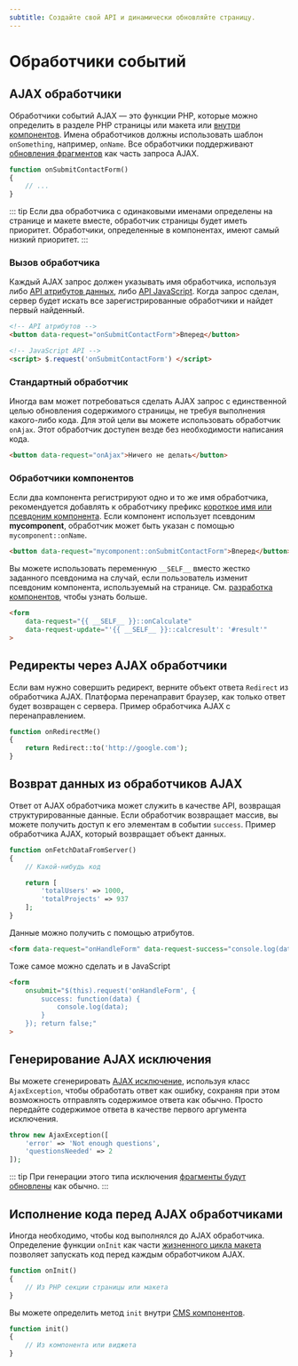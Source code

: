 ```yaml
---
subtitle: Создайте свой API и динамически обновляйте страницу.
---
```

# Обработчики событий

## AJAX обработчики

Обработчики событий AJAX — это функции PHP, которые можно определить в разделе PHP страницы или макета или [внутри компонентов](../themes/components.md). Имена обработчиков должны использовать шаблон `onSomething`, например, `onName`. Все обработчики поддерживают [обновления фрагментов](./update-partials.md) как часть запроса AJAX.

```php
function onSubmitContactForm()
{
    // ...
}
```

::: tip
Если два обработчика с одинаковыми именами определены на странице и макете вместе, обработчик страницы будет иметь приоритет. Обработчики, определенные в компонентах, имеют самый низкий приоритет.
:::

### Вызов обработчика

Каждый AJAX запрос должен указывать имя обработчика, используя либо [API атрибутов данных](../ajax/attributes-api.md), либо [API JavaScript](../ajax/javascript-api.md). Когда запрос сделан, сервер будет искать все зарегистрированные обработчики и найдет первый найденный.

```html
<!-- API атрибутов -->
<button data-request="onSubmitContactForm">Вперед</button>

<!-- JavaScript API -->
<script> $.request('onSubmitContactForm') </script>
```

### Стандартный обработчик

Иногда вам может потребоваться сделать AJAX запрос с единственной целью обновления содержимого страницы, не требуя выполнения какого-либо кода. Для этой цели вы можете использовать обработчик `onAjax`. Этот обработчик доступен везде без необходимости написания кода.

```html
<button data-request="onAjax">Ничего не делать</button>
```

### Обработчики компонентов

Если два компонента регистрируют одно и то же имя обработчика, рекомендуется добавлять к обработчику префикс [короткое имя или псевдоним компонента](../../cms/themes/components.md). Если компонент использует псевдоним **mycomponent**, обработчик может быть указан с помощью `mycomponent::onName`.

```html
<button data-request="mycomponent::onSubmitContactForm">Вперед</button>
```

Вы можете использовать переменную `__SELF__` вместо жестко заданного псевдонима на случай, если пользователь изменит псевдоним компонента, используемый на странице. См. [разработка компонентов](../../extend/cms-components.md), чтобы узнать больше.

```html
<form
    data-request="{{ __SELF__ }}::onCalculate"
    data-request-update="'{{ __SELF__ }}::calcresult': '#result'"
>
```

## Редиректы через AJAX обработчики

Если вам нужно совершить редирект, верните объект ответа `Redirect` из обработчика AJAX. Платформа перенаправит браузер, как только ответ будет возвращен с сервера. Пример обработчика AJAX с перенаправлением.

```php
function onRedirectMe()
{
    return Redirect::to('http://google.com');
}
```

## Возврат данных из обработчиков AJAX

Ответ от AJAX обработчика может служить в качестве API, возвращая структурированные данные. Если обработчик возвращает массив, вы можете получить доступ к его элементам в событии `success`. Пример обработчика AJAX, который возвращает объект данных.

```php
function onFetchDataFromServer()
{
    // Какой-нибудь код 

    return [
        'totalUsers' => 1000,
        'totalProjects' => 937
    ];
}
```

Данные можно получить с помощью атрибутов.

```html
<form data-request="onHandleForm" data-request-success="console.log(data)">
```

Тоже самое можно сделать и в JavaScript

```html
<form
    onsubmit="$(this).request('onHandleForm', {
        success: function(data) {
            console.log(data);
        }
    }); return false;"
>
```

## Генерирование AJAX исключения

Вы можете сгенерировать [AJAX исключение](../../extend/system/exceptions.md), используя класс `AjaxException`, чтобы обработать ответ как ошибку, сохраняя при этом возможность отправлять содержимое ответа как обычно. Просто передайте содержимое ответа в качестве первого аргумента исключения.

```php
throw new AjaxException([
    'error' => 'Not enough questions',
    'questionsNeeded' => 2
]);
```

::: tip
При генерации этого типа исключения [фрагменты будут обновлены](./update-partials.md) как обычно.
:::

## Исполнение кода перед AJAX обработчиками

Иногда необходимо, чтобы код выполнялся до AJAX обработчика. Определение функции `onInit` как части [жизненного цикла макета](../../cms/themes/layouts.md) позволяет запускать код перед каждым обработчиком AJAX.

```php
function onInit()
{
    // Из PHP секции страницы или макета
}
```

Вы можете определить метод `init` внутри [CMS компонентов](../../extend/cms-components.md).

```php
function init()
{
    // Из компонента или виджета
}
```
